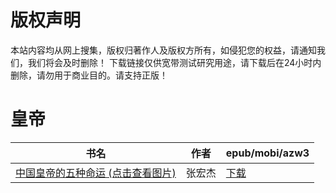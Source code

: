 # 版权声明

本站内容均从网上搜集，版权归著作人及版权方所有，如侵犯您的权益，请通知我们，我们将会及时删除！ 下载链接仅供宽带测试研究用途，请下载后在24小时内删除，请勿用于商业目的。请支持正版！

# 皇帝

| 书名 | 作者 | epub/mobi/azw3 |
| --- | --- | --- |
| [中国皇帝的五种命运 (点击查看图片)](https://www.dushupai.com/attachment/2024/06/02/eea3fd7089c41c13.jpg) | 张宏杰 | [下载](https://url89.ctfile.com/f/31084289-1357012906-52df36?p=8866) |
